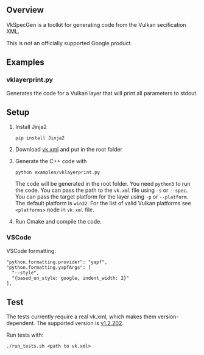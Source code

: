 ## Overview

VkSpecGen is a toolkit for generating code from the Vulkan secification XML.

This is not an officially supported Google product.

## Examples

### vklayerprint.py

Generates the code for a Vulkan layer that will print all parameters to stdout.

## Setup

1. Install Jinja2

    ``` pip install Jinja2 ```

2. Download [vk.xml](https://raw.githubusercontent.com/KhronosGroup/Vulkan-Docs/main/xml/vk.xml) and put in the root folder


3. Generate the C++ code with

    ``` python examples/vklayerprint.py ```

    The code will be generated in the root folder. You need `python3` to run the code.
    You can pass the path to the `vk.xml` file using `-s` or `--spec`.
    You can pass the target platform for the layer using `-p` or `--platform`. The default platform is `win32`. For the list of valid Vulkan platforms see `<platforms>` node in `vk.xml` file.

4. Run Cmake and compile the code.

### VSCode

VSCode formatting:

```
"python.formatting.provider": "yapf",
"python.formatting.yapfArgs": [
  "--style",
  "{based_on_style: google, indent_width: 2}"
],
```

## Test

The tests currently require a real vk.xml, which makes them version-dependent.
The supported version is
[v1.2.202](https://github.com/KhronosGroup/Vulkan-Docs/releases/tag/v1.2.202).

Run tests with:
```
./run_tests.sh <path to vk.xml>
```
